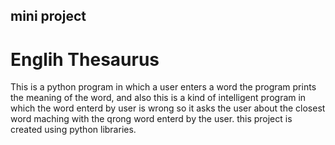 ## mini project 

# Englih Thesaurus

This is a python program in which a user enters a word the program prints the meaning of the word, and also this is a kind of intelligent program in which the word enterd by user is wrong so it asks the user about the closest word maching with the qrong word enterd by the user. this project is created using python libraries.
